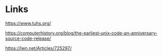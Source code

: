 # Links


https://www.tuhs.org/

https://computerhistory.org/blog/the-earliest-unix-code-an-anniversary-source-code-release/

https://lwn.net/Articles/725297/


